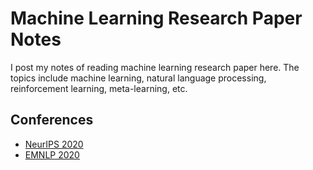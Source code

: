 # Machine Learning Research Paper Notes

I post my notes of reading machine learning research paper here. The topics include machine learning, natural language processing, reinforcement learning, meta-learning, etc.

## Conferences

- [NeurIPS 2020](neurips/neurips2020.md)
- [EMNLP 2020](emnlp/emnlp2020.md)
